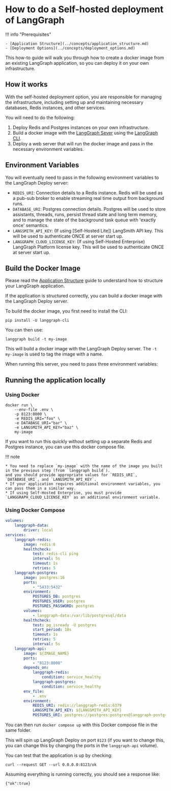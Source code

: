 # How to do a Self-hosted deployment of LangGraph

!!! info "Prerequisites"

    - [Application Structure](../concepts/application_structure.md)
    - [Deployment Options](../concepts/deployment_options.md)

This how-to guide will walk you through how to create a docker image from an existing LangGraph application, so you can deploy it on your own infrastructure.

## How it works

With the self-hosted deployment option, you are responsible for managing the infrastructure, including setting up and maintaining necessary databases, Redis instances, and other services.

You will need to do the following:

1. Deploy Redis and Postgres instances on your own infrastructure.
2. Build a docker image with the [LangGraph Sever](../concepts/langgraph_server.md) using the [LangGraph CLI](../concepts/langgraph_cli.md).
3. Deploy a web server that will run the docker image and pass in the necessary environment variables.

## Environment Variables

You will eventually need to pass in the following environment variables to the LangGraph Deploy server:

- `REDIS_URI`: Connection details to a Redis instance. Redis will be used as a pub-sub broker to enable streaming real time output from background runs.
- `DATABASE_URI`: Postgres connection details. Postgres will be used to store assistants, threads, runs, persist thread state and long term memory, and to manage the state of the background task queue with 'exactly once' semantics.
- `LANGSMITH_API_KEY`: (If using [Self-Hosted Lite]) LangSmith API key. This will be used to authenticate ONCE at server start up.
- `LANGGRAPH_CLOUD_LICENSE_KEY`: (If using Self-Hosted Enterprise) LangGraph Platform license key. This will be used to authenticate ONCE at server start up.


## Build the Docker Image

Please read the [Application Structure](../concepts/application_structure.md) guide to understand how to structure your LangGraph application.

If the application is structured correctly, you can build a docker image with the LangGraph Deploy server.

To build the docker image, you first need to install the CLI:

```shell
pip install -U langgraph-cli
```

You can then use:

```
langgraph build -t my-image
```

This will build a docker image with the LangGraph Deploy server. The `-t my-image` is used to tag the image with a name.

When running this server, you need to pass three environment variables:

## Running the application locally

### Using Docker

```shell
docker run \
    --env-file .env \
    -p 8123:8000 \
    -e REDIS_URI="foo" \
    -e DATABASE_URI="bar" \
    -e LANGSMITH_API_KEY="baz" \
    my-image
```

If you want to run this quickly without setting up a separate Redis and Postgres instance, you can use this docker compose file.

!!! note

    * You need to replace `my-image` with the name of the image you built in the previous step (from `langgraph build`).
    and you should provide appropriate values for `REDIS_URI`, `DATABASE_URI`, and `LANGSMITH_API_KEY`.
    * If your application requires additional environment variables, you can pass them in a similar way.
    * If using Self-Hosted Enterprise, you must provide `LANGGRAPH_CLOUD_LICENSE_KEY` as an additional environment variable.


### Using Docker Compose

```yml
volumes:
    langgraph-data:
        driver: local
services:
    langgraph-redis:
        image: redis:6
        healthcheck:
            test: redis-cli ping
            interval: 5s
            timeout: 1s
            retries: 5
    langgraph-postgres:
        image: postgres:16
        ports:
            - "5433:5432"
        environment:
            POSTGRES_DB: postgres
            POSTGRES_USER: postgres
            POSTGRES_PASSWORD: postgres
        volumes:
            - langgraph-data:/var/lib/postgresql/data
        healthcheck:
            test: pg_isready -U postgres
            start_period: 10s
            timeout: 1s
            retries: 5
            interval: 5s
    langgraph-api:
        image: ${IMAGE_NAME}
        ports:
            - "8123:8000"
        depends_on:
            langgraph-redis:
                condition: service_healthy
            langgraph-postgres:
                condition: service_healthy
        env_file:
            - .env
        environment:
            REDIS_URI: redis://langgraph-redis:6379
            LANGSMITH_API_KEY: ${LANGSMITH_API_KEY}
            POSTGRES_URI: postgres://postgres:postgres@langgraph-postgres:5432/postgres?sslmode=disable
```

You can then run `docker compose up` with this Docker compose file in the same folder.

This will spin up LangGraph Deploy on port `8123` (if you want to change this, you can change this by changing the ports in the `langgraph-api` volume).

You can test that the application is up by checking:

```shell
curl --request GET --url 0.0.0.0:8123/ok
```
Assuming everything is running correctly, you should see a response like:

```shell
{"ok":true}
```


